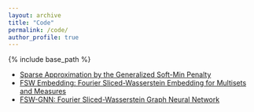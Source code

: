 ```yaml
---
layout: archive
title: "Code"
permalink: /code/
author_profile: true
---
```


{% include base_path %}

- [Sparse Approximation by the Generalized Soft-Min Penalty](https://github.com/tal-amir/sparse-approximation-gsm)
- [FSW Embedding: Fourier Sliced-Wasserstein Embedding for Multisets and Measures](https://tal-amir.github.io/soon/)
- [FSW-GNN: Fourier Sliced-Wasserstein Graph Neural Network](https://tal-amir.github.io/soon/)

[//]: <> (  https://github.com/tal-amir/fsw-gnn  )
